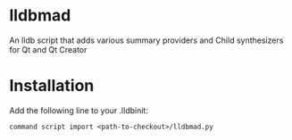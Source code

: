 # lldbmad

An lldb script that adds various summary providers and Child synthesizers for Qt and Qt Creator

# Installation

Add the following line to your .lldbinit:

`command script import <path-to-checkout>/lldbmad.py`

